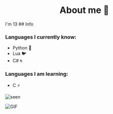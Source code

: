 <h1 align="center">About me 🦅</h1>
I'm 13
## Info

### Languages I currently know:

- Python 🐍
- Lua 🐦
- C# 🌀

### Languages I am learning:

- C ⚡


<p align="left"> <img src="https://komarev.com/ghpvc/?username=GloomiPicksXy&abbreviated=true" alt="seen" /> </p>
<a target="_blank" align="center">
  <img align="center" alt="GIF" src="https://steamuserimages-a.akamaihd.net/ugc/959716048075296014/6E0EB84D32090719B68289BB3F6A3A977F039D6C/?imw=5000&imh=5000&ima=fit&impolicy=Letterbox&imcolor=%23000000&letterbox=false">
</a>

